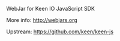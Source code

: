 WebJar for Keen IO JavaScript SDK

More info: http://webjars.org

Upstream: https://github.com/keen/keen-js
